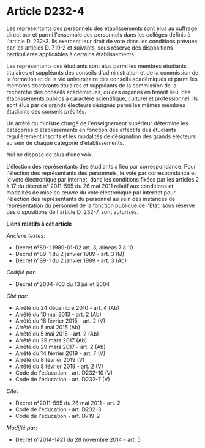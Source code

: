# Article D232-4

Les représentants des personnels des établissements sont élus au suffrage direct par et parmi l'ensemble des personnels dans
les collèges définis à l'article D. 232-3. Ils exercent leur droit de vote dans les conditions prévues par les articles D.
719-2 et suivants, sous réserve des dispositions particulières applicables à certains établissements. 

Les représentants des étudiants sont élus parmi les membres étudiants titulaires et suppléants des conseils d'administration
et de la commission de la formation et de la vie universitaire des conseils académiques et parmi les membres doctorants
titulaires et suppléants de la commission de la recherche des conseils académiques, ou des organes en tenant lieu, des
établissements publics à caractère scientifique, culturel et professionnel. Ils sont élus par de grands électeurs désignés
parmi les mêmes membres étudiants des conseils précités. 

Un arrêté du ministre chargé de l'enseignement supérieur détermine les catégories d'établissements en fonction des effectifs
des étudiants régulièrement inscrits et les modalités de désignation des grands électeurs au sein de chaque catégorie
d'établissements. 

Nul ne dispose de plus d'une voix. 

L'élection des représentants des étudiants a lieu par correspondance. Pour l'élection des représentants des personnels, le
vote par correspondance et le vote électronique par internet, dans les conditions fixées par les articles 2 à 17 du décret n°
2011-595 du 26 mai 2011 relatif aux conditions et modalités de mise en œuvre du vote électronique par internet pour
l'élection des représentants du personnel au sein des instances de représentation du personnel de la fonction publique de
l'Etat, sous réserve des dispositions de l'article D. 232-7, sont autorisés.

**Liens relatifs à cet article**

_Anciens textes_:

  - Décret n°89-1 1989-01-02 art. 3, alinéas 7 à 10
  - Décret n°89-1 du 2 janvier 1989 - art. 3 (M)
  - Décret n°89-1 du 2 janvier 1989 - art. 3 (Ab)

_Codifié par_:

  - Décret n°2004-703 du 13 juillet 2004

_Cité par_:

  - Arrêté du 24 décembre 2010 - art. 4 (Ab)
  - Arrêté du 10 mai 2013 - art. 2 (Ab)
  - Arrêté du 18 février 2015 - art. 2 (V)
  - Arrêté du 5 mai 2015 (Ab)
  - Arrêté du 5 mai 2015 - art. 2 (Ab)
  - Arrêté du 29 mars 2017 (Ab)
  - Arrêté du 29 mars 2017 - art. 2 (Ab)
  - Arrêté du 14 février 2019 - art. 7 (V)
  - Arrêté du 8 février 2019 (V)
  - Arrêté du 8 février 2019 - art. 2 (V)
  - Code de l'éducation - art. D232-10 (V)
  - Code de l'éducation - art. D232-7 (V)

_Cite_:

  - Décret n°2011-595 du 26 mai 2011 - art. 2
  - Code de l'éducation - art. D232-3
  - Code de l'éducation - art. D719-2

_Modifié par_:

  - Décret n°2014-1421 du 28 novembre 2014 - art. 5

